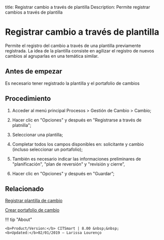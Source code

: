 title: Registrar cambio a través de plantilla
Description: Permite registrar cambios a través de plantilla
# Registrar cambio a través de plantilla

Permite el registro del cambio a través de una plantilla previamente registrada. La idea de la plantilla consiste en agilizar el registro de nuevos cambios al agruparlas en una temática similar.

Antes de empezar
----------------

Es necesario tener registrado la plantilla y el portafolio de cambios

Procedimiento
------------

1.  Acceder al menú principal Procesos \>
    Gestión de Cambio \> Cambio;

2.  Hacer clic en "Opciones" y después en "Registrarse a través de platnilla";

3.  Seleccionar una plantilla;

4.  Completar todos los campos disponibles en: solicitante y cambio (incluso
    seleccionar un portafolio);

5.  También es necesario indicar las informaciones preliminares de "planificación",
    "plan de reversión" y "revisión y cierre”,

6.  Hacer clic en "Opciones" y después en "Guardar”;

Relacionado 
------------

[Registrar plantilla de cambio](/es-es/citsmart-platform-9/processes/change/configuration/change-template.html)

[Crear portafolio de cambio](/es-es/citsmart-platform-9/processes/change/configuration/change-portfolio.html)

!!! tip "About"

    <b>Product/Version:</b> CITSmart | 8.00 &nbsp;&nbsp;
    <b>Updated:</b>02/01/2019 – Larissa Lourenço
